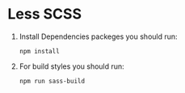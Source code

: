 # Less SCSS

1. Install Dependencies packeges you should run:

   `npm install`

2. For build styles you should run:

   `npm run sass-build`
